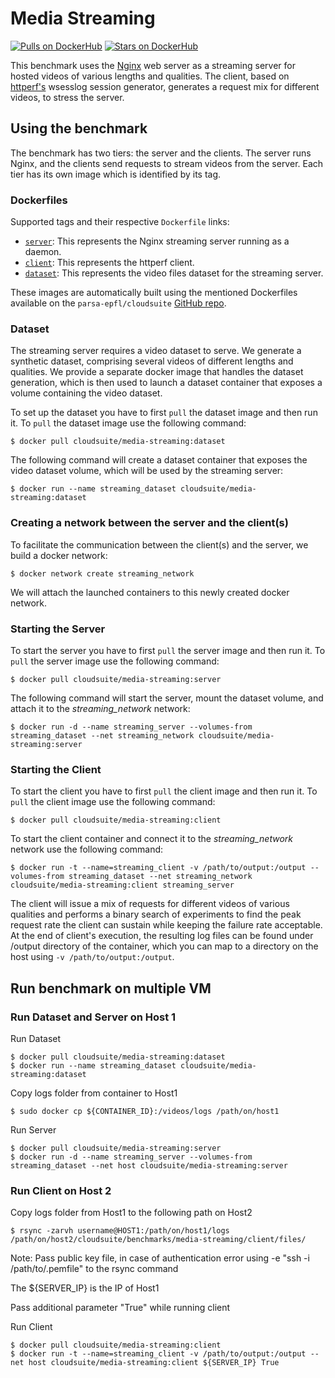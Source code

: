 # Media Streaming

[![Pulls on DockerHub][dhpulls]][dhrepo]
[![Stars on DockerHub][dhstars]][dhrepo]

This benchmark uses the [Nginx][nginx_repo] web server as a streaming server for hosted videos of various lengths and qualities. The client, based on [httperf's][httperf_repo] wsesslog session generator, generates a request mix for different videos, to stress the server.

## Using the benchmark ##
The benchmark has two tiers: the server and the clients. The server runs Nginx, and the clients send requests to stream videos from the server. Each tier has its own image which is identified by its tag.

### Dockerfiles ###

Supported tags and their respective `Dockerfile` links:

 - [`server`][serverdocker]: This represents the Nginx streaming server running as a daemon.
 - [`client`][clientdocker]: This represents the httperf client.
 - [`dataset`][datasetdocker]: This represents the video files dataset for the streaming server.

These images are automatically built using the mentioned Dockerfiles available on the `parsa-epfl/cloudsuite` [GitHub repo][repo].

### Dataset

The streaming server requires a video dataset to serve. We generate a synthetic dataset, comprising several videos of different lengths and qualities. We provide a separate docker image that handles the dataset generation, which is then used to launch a dataset container that exposes a volume containing the video dataset.

To set up the dataset you have to first `pull` the dataset image and then run it. To `pull` the dataset image use the following command:

    $ docker pull cloudsuite/media-streaming:dataset

The following command will create a dataset container that exposes the video dataset volume, which will be used by the streaming server:

    $ docker run --name streaming_dataset cloudsuite/media-streaming:dataset


### Creating a network between the server and the client(s)

To facilitate the communication between the client(s) and the server, we build a docker network:

    $ docker network create streaming_network

We will attach the launched containers to this newly created docker network.

### Starting the Server ####
To start the server you have to first `pull` the server image and then run it. To `pull` the server image use the following command:

    $ docker pull cloudsuite/media-streaming:server

The following command will start the server, mount the dataset volume, and attach it to the *streaming_network* network:

    $ docker run -d --name streaming_server --volumes-from streaming_dataset --net streaming_network cloudsuite/media-streaming:server


### Starting the Client ####

To start the client you have to first `pull` the client image and then run it. To `pull` the client image use the following command:

    $ docker pull cloudsuite/media-streaming:client

To start the client container and connect it to the *streaming_network* network use the following command:

    $ docker run -t --name=streaming_client -v /path/to/output:/output --volumes-from streaming_dataset --net streaming_network cloudsuite/media-streaming:client streaming_server

The client will issue a mix of requests for different videos of various qualities and performs a binary search of experiments to find the peak request rate the client can sustain while keeping the failure rate acceptable. At the end of client's execution, the resulting log files can be found under /output directory of the container, which you can map to a directory on the host using `-v /path/to/output:/output`.

## Run benchmark on multiple VM

### Run Dataset and Server on Host 1
Run Dataset

    $ docker pull cloudsuite/media-streaming:dataset
    $ docker run --name streaming_dataset cloudsuite/media-streaming:dataset
Copy logs folder from container to Host1
    
    $ sudo docker cp ${CONTAINER_ID}:/videos/logs /path/on/host1

Run Server

    $ docker pull cloudsuite/media-streaming:server
    $ docker run -d --name streaming_server --volumes-from streaming_dataset --net host cloudsuite/media-streaming:server

### Run Client on Host 2
Copy logs folder from Host1 to the following path on Host2 

    $ rsync -zarvh username@HOST1:/path/on/host1/logs /path/on/host2/cloudsuite/benchmarks/media-streaming/client/files/

Note: Pass public key file, in case of authentication error using -e "ssh -i /path/to/.pemfile" to the rsync command

The ${SERVER_IP} is the IP of Host1

Pass additional parameter "True" while running client

Run Client

    $ docker pull cloudsuite/media-streaming:client
    $ docker run -t --name=streaming_client -v /path/to/output:/output --net host cloudsuite/media-streaming:client ${SERVER_IP} True

  [datasetdocker]: https://github.com/parsa-epfl/cloudsuite/blob/master/benchmarks/media-streaming/dataset/Dockerfile "Dataset Dockerfile"  

  [serverdocker]: https://github.com/parsa-epfl/cloudsuite/blob/master/benchmarks/media-streaming/server/Dockerfile "Server Dockerfile"

  [clientdocker]: https://github.com/parsa-epfl/cloudsuite/blob/master/benchmarks/media-streaming/client/Dockerfile "Client Dockerfile"

  [repo]: https://github.com/parsa-epfl/cloudsuite/blob/master/benchmarks/media-streaming "GitHub Repo"
  [dhrepo]: https://hub.docker.com/r/cloudsuite/media-streaming/ "DockerHub Page"
  [dhpulls]: https://img.shields.io/docker/pulls/cloudsuite/media-streaming.svg "Go to DockerHub Page"
  [dhstars]: https://img.shields.io/docker/stars/cloudsuite/media-streaming.svg "Go to DockerHub Page"
  [nginx_repo]: https://github.com/nginx/nginx "Nginx repo"
  [httperf_repo]: https://github.com/httperf/httperf "httperf repo"
